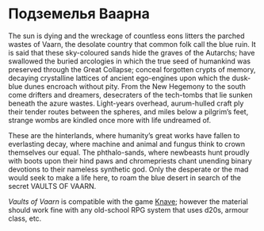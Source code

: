 # Подземелья Ваарна

The sun is dying and the wreckage of countless eons litters the parched wastes of Vaarn, the desolate country that common folk call the blue ruin. It is said that these sky-coloured sands hide the graves of the Autarchs; have swallowed the buried arcologies in which the true seed of humankind was preserved through the Great Collapse; conceal forgotten crypts of memory, decaying crystalline lattices of ancient ego-engines upon which the dusk-blue dunes encroach without pity. From the New Hegemony to the south come drifters and dreamers, desecraters of the tech-tombs that lie sunken beneath the azure wastes. Light-years overhead, aurum-hulled craft ply their tender routes between the spheres, and miles below a pilgrim’s feet, strange wombs are kindled once more with life undreamed of.

These are the hinterlands, where humanity’s great works have fallen to everlasting decay, where machine and animal and fungus think to crown themselves our equal. The phthalo-sands, where newbeasts hunt proudly with boots upon their hind paws and chromepriests chant unending binary devotions to their nameless synthetic god. Only the desperate or the mad would seek to make a life here, to roam the blue desert in search of the secret VAULTS OF VAARN.

<i>Vaults of Vaarn</i> is compatible with the game [Knave](https://www.drivethrurpg.com/product/250888/Knave); however the material should work fine with any old-school RPG system that uses d20s, armour class, etc.

